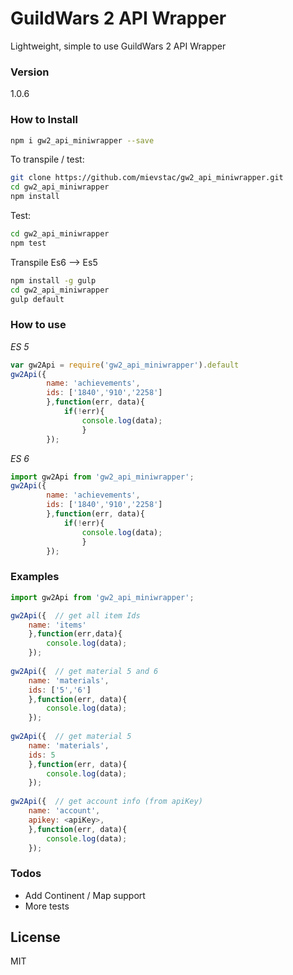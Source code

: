 # GuildWars 2 API Wrapper

Lightweight, simple to use GuildWars 2 API Wrapper

### Version
1.0.6

### How to Install
 
```sh
npm i gw2_api_miniwrapper --save
```
To transpile / test:
```sh
git clone https://github.com/mievstac/gw2_api_miniwrapper.git
cd gw2_api_miniwrapper
npm install
```
Test:
```sh
cd gw2_api_miniwrapper
npm test
```
Transpile Es6 --> Es5
```sh
npm install -g gulp
cd gw2_api_miniwrapper
gulp default
```

### How to use
*ES 5*
```javascript
var gw2Api = require('gw2_api_miniwrapper').default
gw2Api({
        name: 'achievements',
        ids: ['1840','910','2258']
        },function(err, data){
            if(!err){
                console.log(data);
                }
        });
```

*ES 6*
```javascript
import gw2Api from 'gw2_api_miniwrapper';
gw2Api({
        name: 'achievements',
        ids: ['1840','910','2258']
        },function(err, data){
            if(!err){
                console.log(data);
                }
        });
```

### Examples
```javascript
import gw2Api from 'gw2_api_miniwrapper';

gw2Api({  // get all item Ids
    name: 'items'
    },function(err,data){
        console.log(data);
    });
    
gw2Api({  // get material 5 and 6
    name: 'materials',
    ids: ['5','6']
    },function(err, data){
        console.log(data);
    });
    
gw2Api({  // get material 5
    name: 'materials',
    ids: 5
    },function(err, data){
        console.log(data);
    });
    
gw2Api({  // get account info (from apiKey)
    name: 'account',
    apikey: <apiKey>,
    },function(err, data){
        console.log(data);
    });
```

### Todos

 - Add Continent / Map support
 - More tests

License
----

MIT


